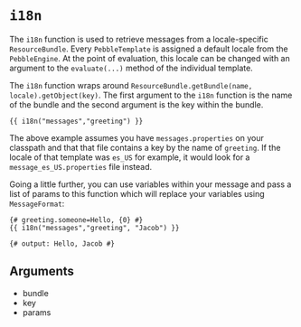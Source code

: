 # `i18n`
The `i18n` function is used to retrieve messages from a locale-specific `ResourceBundle`.
Every `PebbleTemplate` is assigned a default locale from the `PebbleEngine`. At the point of evaluation, this
locale can be changed with an argument to the `evaluate(...)` method of the individual template.

The `i18n` function wraps around `ResourceBundle.getBundle(name, locale).getObject(key)`.
The first argument to the `i18n` function is the name of the bundle and the second argument is the key
within the bundle.

```twig
{{ i18n("messages","greeting") }}
```

The above example assumes you have `messages.properties` on your classpath and that that file contains
a key by the name of `greeting`. If the locale of that template was `es_US` for example, it would look for a
`message_es_US.properties` file instead.

Going a little further, you can use variables within your message and pass a list of params to this
function which will replace your variables using `MessageFormat`:
```twig
{# greeting.someone=Hello, {0} #}
{{ i18n("messages","greeting", "Jacob") }}

{# output: Hello, Jacob #}
```

## Arguments
- bundle
- key
- params